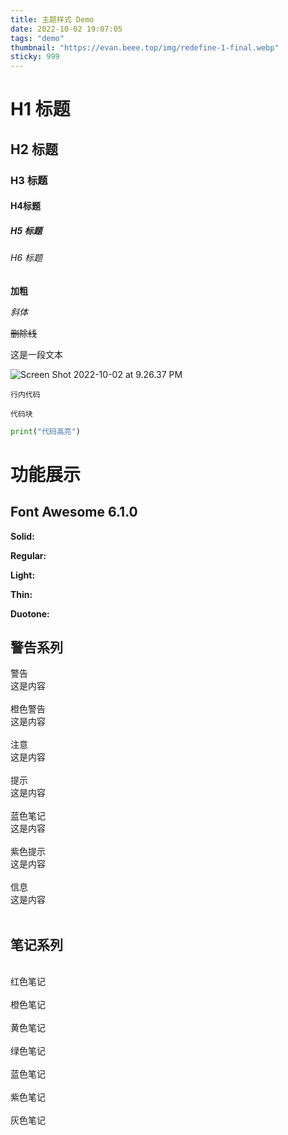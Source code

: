 ```yaml
---
title: 主题样式 Demo
date: 2022-10-02 19:07:05
tags: "demo"
thumbnail: "https://evan.beee.top/img/redefine-1-final.webp"
sticky: 999
---
```


# H1 标题

## H2 标题

### H3 标题

#### H4标题

##### H5 标题

###### H6 标题

**加粗**

*斜体*

~~删除线~~

这是一段文本

![Screen Shot 2022-10-02 at 9.26.37 PM](https://evan.beee.top/img/Screen%20Shot%202022-10-02%20at%209.26.37%20PM.png)

`行内代码`

```
代码块
```

```python
print("代码高亮")
```



# 功能展示

## Font Awesome 6.1.0

**Solid:** <i class="fa-solid fa-house"></i> <i class="fa-solid fa-envelope"></i>

**Regular:** <i class="fa-regular fa-house"></i> <i class="fa-regular fa-envelope"></i>

**Light:** <i class="fa-light fa-house"></i> <i class="fa-light fa-envelope"></i>

**Thin:** <i class="fa-thin fa-house"></i> <i class="fa-thin fa-envelope"></i>

**Duotone:** <i class="fa-duotone fa-house"></i> <i class="fa-duotone fa-envelope"></i>





## 警告系列

<div class="wr">
  <div class="t">
    警告
  </div>
  <div class="c">
    这是内容
  </div>
</div>

<br>

<div class="wo">
  <div class="t">
    橙色警告
  </div>
  <div class="c">
    这是内容
  </div>
</div>


<br>

<div class="wy">
  <div class="t">
    注意
  </div>
  <div class="c">
    这是内容
  </div>
</div>


<br>

<div class="wg">
  <div class="t">
    提示
  </div>
  <div class="c">
    这是内容
  </div>
</div>


<br>

<div class="wb">
  <div class="t">
    蓝色笔记
  </div>
  <div class="c">
    这是内容
  </div>
</div>

<br>

<div class="wp">
  <div class="t">
    紫色提示
  </div>
  <div class="c">
    这是内容
  </div>
</div>


<br>

<div class="wgra">
  <div class="t">
    信息
  </div>
  <div class="c">
    这是内容
  </div>
</div>


<br>





## 笔记系列



<br>

<div class="nr">
  红色笔记
</div>


<br>

<div class="no">
  橙色笔记
</div>


<br>

<div class="ny">
  黄色笔记
</div>


<br>

<div class="ng">
  绿色笔记
</div>


<br>

<div class="nb">
  蓝色笔记
</div>


<br>

<div class="np">
  紫色笔记
</div>


<br>

<div class="ngra">
 灰色笔记
</div>

<br>
